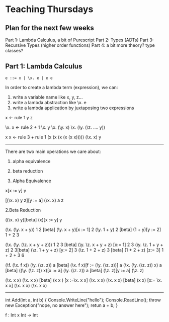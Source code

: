 # Teaching Thursdays

## Plan for the next few weeks
Part 1: Lambda Calculus, a bit of Purescript
Part 2: Types (ADTs)
Part 3: Recursive Types (higher order functions)
Part 4: a bit more theory? type classes?

## Part 1: Lambda Calculus

```
e ::= x | \x. e | e e
```

In order to create a lambda term (expression), we can:
1. write a variable name like x, y, z...
2. write a lambda abstraction like \x. e
3. write a lambda application by juxtaposing two expressions

x <- rule 1
y
z

\x. x <- rule 2 + 1
\x. y
\x. (\y. x)
\x. (\y. (\z. .... y))

x x <- rule 3 + rule 1
(x (x (x (x (x x)))))
(\x. x) y

----------------------------------------------------------------

There are two main operations we care about:
1. alpha equivalence
2. beta reduction

1. Alpha Equivalence

x[x := y]
y

[(\x. x) y z][y := a]
(\x. x) a z

2.Beta Reduction

((\x. x) y)[beta]
(x)[x := y]
y

(\x. (\y. x + y)) 1 2 [beta]
(\y. x + y)[x := 1] 2
(\y. 1 + y) 2 [beta]
(1 + y)[y := 2]
1 + 2
3

(\x. (\y. (\z. x + y + z))) 1 2 3 [beta]
(\y. \z. x + y + z) [x:= 1] 2 3 
(\y. \z. 1 + y + z) 2 3[beta]
(\z. 1 + y + z) [y:= 2] 3 
(\z. 1 + 2 + z) 3 [beta]
(1 + 2 + z) [z:= 3]
1 + 2 + 3
6

(\f. (\x. f x)) (\y. (\z. z)) a [beta]
(\x. f x)[f := (\y. (\z. z))] a
(\x. (\y. (\z. z)) x) a [beta]
((\y. (\z. z)) x)[x := a]
(\y. (\z. z)) a [beta]
(\z. z)[y := a]
(\z. z)

(\x. x x) (\x. x x) [beta]
(x x ) [x :=\x. x x] 
(\x. x x) (\x. x x) [beta]
(x x) [x:= \x. x x]
(\x. x x) (\x. x x)


----------------------------------------

int Add(int a, int b) {
    Console.WriteLine("hello");
    Console.ReadLine();
    throw new Exception("nope, no answer here");
    retun a + b;
}

f : Int x Int -> Int



